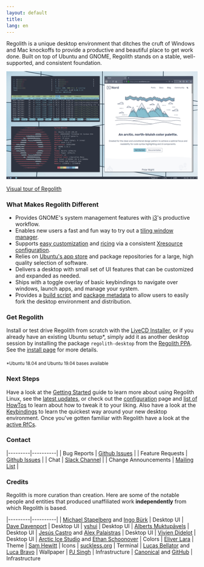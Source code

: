 ```yaml
---
layout: default
title: 
lang: en
---
```

Regolith is a unique desktop environment that ditches the cruft of Windows and Mac knockoffs to provide a productive and beautiful place to get work done. Built on top of Ubuntu and GNOME, Regolith stands on a stable, well-supported, and consistent foundation.

<a href="/assets/screenshot-intro.png"><img class="screenshot" alt="Intro Screenshot" src="/assets/screenshot-intro.png"/></a>

[Visual tour of Regolith](/visual-tour.html)

### What Makes Regolith Different

- Provides GNOME's system management features with [i3](https://i3wm.org/)'s productive workflow.
- Enables new users a fast and fun way to try out a [tiling window manager](https://opensource.com/article/18/8/i3-tiling-window-manager).
- Supports [easy customization](https://github.com/regolith-linux/regolith-desktop/wiki/Customize) and [ricing](https://www.reddit.com/r/unixporn/) via a consistent [Xresource configuration](https://github.com/regolith-linux/regolith-styles/blob/master/Xresources/root).
- Relies on [Ubuntu's app store](https://snapcraft.io/store) and package repositories for a large, high quality selection of software.
- Delivers a desktop with small set of UI features that can be customized and expanded as needed.
- Ships with a toggle overlay of basic keybindings to navigate over windows, launch apps, and manage your system.
- Provides a [build script](https://github.com/regolith-linux/regolith-desktop/blob/master/build.sh) and [package metadata](https://github.com/regolith-linux/regolith-desktop/blob/master/package-model.json) to allow users to easily fork the desktop environment and distribution.

### Get Regolith

Install or test drive Regolith from scratch with the [LiveCD Installer](https://sourceforge.net/projects/regolith-linux/), or if you already have an existing Ubuntu setup*, simply add it as another desktop session by installing the package `regolith-desktop` from the [Regolith PPA](https://launchpad.net/~kgilmer/+archive/ubuntu/regolith-stable). See the [install page](https://github.com/regolith-linux/regolith-desktop/wiki/Install-Regolith) for more details.

<sub>*Ubuntu 18.04 and Ubuntu 19.04 bases available</sub>

### Next Steps

Have a look at the [Getting Started](https://github.com/regolith-linux/regolith-desktop/wiki/Getting-Started) guide to learn more about using Regolith Linux, see the [latest updates](/news.html), or check out the [configuration](https://github.com/regolith-linux/regolith-desktop/wiki/Customize) page and [list of HowTos](https://github.com/search?utf8=✓&q=org%3Aregolith-linux+HowTo+in%3Atitle&type=Wikis) to learn about how to tweak it to your liking. Also have a look at the [Keybindings](https://github.com/regolith-linux/regolith-desktop/wiki/Keybindings) to learn the quickest way around your new desktop environment.  Once you've gotten familiar with Regolith have a look at the [active RfCs](https://github.com/regolith-linux/regolith-desktop/issues?utf8=✓&q=is%3Aissue+is%3Aopen+"Request+for+Comment").

### Contact

|---------|----------|
| Bug Reports | [Github Issues](https://github.com/regolith-linux/regolith-desktop/issues) |
| Feature Requests | [Github Issues](https://github.com/regolith-linux/regolith-desktop/issues) |
| Chat | [Slack Channel](https://regolith-linux.herokuapp.com) |
| Change Announcements | [Mailing List](https://www.freelists.org/list/regolith-linux) |

### Credits

Regolith is more curation than creation.  Here are some of the notable people and entities that produced unaffiliated work **independently** from which Regolith is based.

|---------|----------|
| [Michael Stapelberg](https://i3wm.org) and [Ingo Bürk](https://github.com/Airblader/i3) | Desktop UI
| [Dave Davenport](https://github.com/davatorium/rofi) | Desktop UI
| [yshui](https://github.com/yshui/compton) | Desktop UI
| [Alberts Muktupāvels](https://wiki.gnome.org/Projects/GnomeFlashback) | Desktop UI
| [Jesús Castro](https://github.com/jcstr) and [Alex Palaistras](https://github.com/deuill) | Desktop UI
| [Vivien Didelot](https://github.com/vivien/i3blocks) | Desktop UI
| [Arctic Ice Studio](https://github.com/arcticicestudio) and [Ethan Schoonover](https://ethanschoonover.com/solarized/) | Colors
| [Eliver Lara](https://github.com/EliverLara/Nordic) | Theme
| [Sam Hewitt](https://snwh.org/paper) | Icons
| [suckless.org](https://st.suckless.org) | Terminal
| [Lucas Bellator](https://unsplash.com/photos/C0OD8OM-oM0) and [Luca Bravo](https://unsplash.com/photos/xnqVGsbXgV4) | Wallpaper
| [PJ Singh](https://launchpad.net/cubic) | Infrastructure
| [Canonical](https://canonical.com) and [GitHub](https://github.com) | Infrastructure
